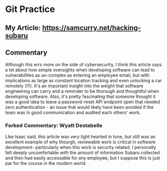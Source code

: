 # Git Practice

## My Article: https://samcurry.net/hacking-subaru

## Commentary
Although this errs more on the side of cybersecurity, I think this article says a lot about how simple oversights when developing software can lead to vulnerabilities as un-complex as entering an employee email, but with implications as large as constant location tracking and even unlocking a car remotely (!!!). It's an important insight into the weight that software engineering can carry and a reminder to be thorough and thoughtful when developing software. Also, it's pretty fascinating that someone thought it was a good idea to leave a password-reset API endpoint open that needed zero authentication - an issue that would likely have been avoided if the team was in good communication and audited each others' work.


### Forked Commentary: Wyatt Destabelle
Like Isaac said, this article was very light hearted in tone, but still was an excellent example of why thourgh, reviewable work is critical in software development- particularly when this work is security related. I personally felt deeply uncomfortable with the amount of information Subaru collected and then had easily accessable for any employee, but I suppose this is just par for the course in the modern world.
